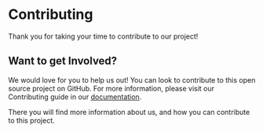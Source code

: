 # Contributing

Thank you for taking your time to contribute to our project!

## Want to get Involved?

We would love for you to help us out! You can look to contribute to this open source project on GitHub. For more information, please visit our Contributing guide in our [documentation](https://api.peterportal.org/docs/Contributing/start_here/).

There you will find more information about us, and how you can contribute to this project.
